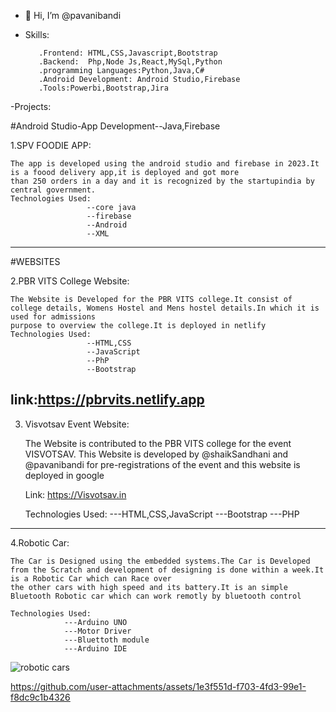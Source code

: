 - 👋 Hi, I’m @pavanibandi
- Skills:

         .Frontend: HTML,CSS,Javascript,Bootstrap
         .Backend:  Php,Node Js,React,MySql,Python
         .programming Languages:Python,Java,C#
         .Android Development: Android Studio,Firebase
         .Tools:Powerbi,Bootstrap,Jira

-Projects:

#Android Studio-App Development--Java,Firebase

1.SPV FOODIE APP:

    The app is developed using the android studio and firebase in 2023.It is a foood delivery app,it is deployed and got more
    than 250 orders in a day and it is recognized by the startupindia by central government.
    Technologies Used:
                     --core java
                     --firebase
                     --Android
                     --XML


------------
#WEBSITES

2.PBR VITS College Website:

    The Website is Developed for the PBR VITS college.It consist of college details, Womens Hostel and Mens hostel details.In which it is used for admissions
    purpose to overview the college.It is deployed in netlify 
    Technologies Used:
                     --HTML,CSS
                     --JavaScript
                     --PhP
                     --Bootstrap
link:https://pbrvits.netlify.app
------
3. Visvotsav Event Website:

     The Website is contributed to the PBR VITS college for the event VISVOTSAV. This Website is developed by @shaikSandhani and @pavanibandi for pre-registrations of the event
   and this website is deployed in google

    Link: https://Visvotsav.in

   Technologies Used:
                ---HTML,CSS,JavaScript
                ---Bootstrap
                ---PHP

--------
4.Robotic Car:

    The Car is Designed using the embedded systems.The Car is Developed from the Scratch and development of designing is done within a week.It is a Robotic Car which can Race over 
    the other cars with high speed and its battery.It is an simple Bluetooth Robotic car which can work remotly by bluetooth control

    Technologies Used:
                ---Arduino UNO
                ---Motor Driver
                ---Bluettoth module
                ---Arduino IDE

  
![robotic cars](https://github.com/user-attachments/assets/66af7fc9-5387-4ea2-977f-a54c6849f3e4)




https://github.com/user-attachments/assets/1e3f551d-f703-4fd3-99e1-f8dc9c1b4326



<!---
pavani220/pavani220 is a ✨ special ✨ repository because its `README.md` (this file) appears on your GitHub profile.
You can click the Preview link to take a look at your changes.
--->

